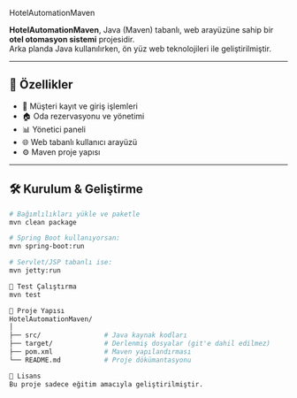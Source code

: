 HotelAutomationMaven

**HotelAutomationMaven**, Java (Maven) tabanlı, web arayüzüne sahip bir **otel otomasyon sistemi** projesidir.  
Arka planda Java kullanılırken, ön yüz web teknolojileri ile geliştirilmiştir.

---

## 🚀 Özellikler
- 🔑 Müşteri kayıt ve giriş işlemleri
- 🏠 Oda rezervasyonu ve yönetimi
- 📊 Yönetici paneli
- 🌐 Web tabanlı kullanıcı arayüzü
- ⚙️ Maven proje yapısı

---

## 🛠️ Kurulum & Geliştirme

```bash
# Bağımlılıkları yükle ve paketle
mvn clean package

# Spring Boot kullanıyorsan:
mvn spring-boot:run

# Servlet/JSP tabanlı ise:
mvn jetty:run

🧪 Test Çalıştırma
mvn test

📂 Proje Yapısı
HotelAutomationMaven/
│
├── src/                # Java kaynak kodları
├── target/             # Derlenmiş dosyalar (git'e dahil edilmez)
├── pom.xml             # Maven yapılandırması
└── README.md           # Proje dökümantasyonu

📜 Lisans
Bu proje sadece eğitim amacıyla geliştirilmiştir.
